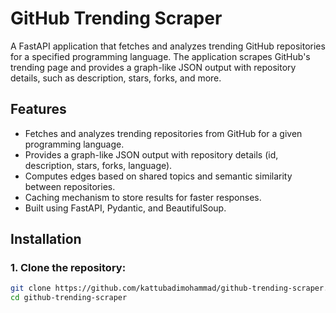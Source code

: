 # GitHub Trending Scraper

A FastAPI application that fetches and analyzes trending GitHub repositories for a specified programming language. The application scrapes GitHub's trending page and provides a graph-like JSON output with repository details, such as description, stars, forks, and more.

## Features

- Fetches and analyzes trending repositories from GitHub for a given programming language.
- Provides a graph-like JSON output with repository details (id, description, stars, forks, language).
- Computes edges based on shared topics and semantic similarity between repositories.
- Caching mechanism to store results for faster responses.
- Built using FastAPI, Pydantic, and BeautifulSoup.

## Installation

### 1. Clone the repository:
```bash
git clone https://github.com/kattubadimohammad/github-trending-scraper.git
cd github-trending-scraper
